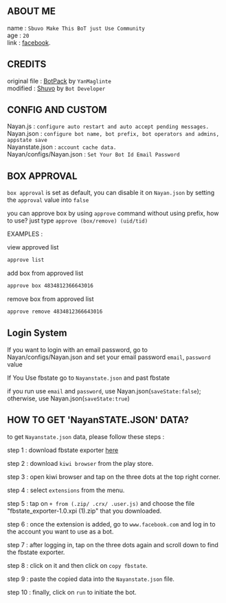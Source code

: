 ## ABOUT ME

name : ```Sbuvo Make This BoT just Use Community ```</br>
age : ```20```</br>
link : [facebook](https://www.facebook.com/profile.php?id=100088042167816).</br>

## CREDITS

original file : [BotPack](https://replit.com/@YanMaglinte/BotPack?v=1) by ```YanMaglinte```</br>
modified : [Shuvo](https://replit.com/@xaikonayan/NAYAN-BOT?v=1) by ```Bot Developer```

## CONFIG AND CUSTOM

Nayan.js : ``configure auto restart and auto accept pending messages.``</br>
Nayan.json : ``configure bot name, bot prefix, bot operators and admins, appstate save``</br>
Nayanstate.json : ``account cache data.``</br>Nayan/configs/Nayan.json : ``Set Your Bot Id Email Password``

## BOX APPROVAL

``box approval`` is set as default, you can disable it on ``Nayan.json`` by setting the ``approval`` value into ``false``</br>

you can approve box by using ``approve`` command without using prefix, how to use? just type ``approve (box/remove) (uid/tid)``</br>

EXAMPLES : </br>

view approved list 
```txt 
approve list
```
add box from approved list 
```txt
approve box 4834812366643016
```
remove box from approved list 
```txt
approve remove 4834812366643016
```

## Login System

If you want to login with an email password, go to Nayan/configs/Nayan.json and set your email password ``email``, ``password`` value

If You Use fbstate go to ``Nayanstate.json`` and past fbstate

if you run use ``email`` and ``password``, use Nayan.json(``saveState:false``); otherwise, use Nayan.json(``saveState:true``)

## HOW TO GET 'NayanSTATE.JSON' DATA?

to get ``Nayanstate.json`` data, please follow these steps :</br>

step 1 : download fbstate exporter [here](https://drive.google.com/uc?id=1SFsFP_VhMyPg6JpqJtpqnjAr2kiKD7tl)</br>

step 2 : download ``kiwi browser`` from the play store.</br>

step 3 : open kiwi browser and tap on the three dots at the top right corner.</br>

step 4 : select ``extensions`` from the menu.</br>

step 5 : tap on ``+ from (.zip/ .crx/ .user.js)`` and choose the file "fbstate_exporter-1.0.xpi (1).zip" that you downloaded.</br>

step 6 : once the extension is added, go to ``www.facebook.com`` and log in to the account you want to use as a bot.</br>

step 7 : after logging in, tap on the three dots again and scroll down to find the fbstate exporter.</br>

step 8 : click on it and then click on ``copy fbstate``.</br>

step 9 : paste the copied data into the ``Nayanstate.json`` file.</br>

step 10 : finally, click on ``run`` to initiate the bot.</br>


